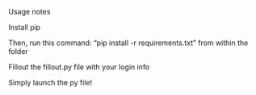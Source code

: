 Usage notes


Install pip

Then, run this command: “pip install -r requirements.txt” from within the folder

Fillout the fillout.py file with your login info

Simply launch the py file!
